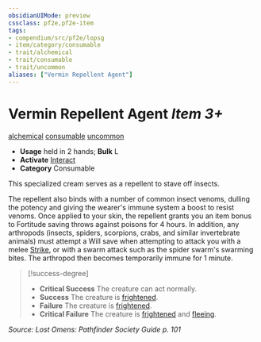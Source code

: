 ```yaml
---
obsidianUIMode: preview
cssclass: pf2e,pf2e-item
tags:
- compendium/src/pf2e/lopsg
- item/category/consumable
- trait/alchemical
- trait/consumable
- trait/uncommon
aliases: ["Vermin Repellent Agent"]
---
```

# Vermin Repellent Agent *Item 3+*  
[alchemical](../../../Rules/traits/alchemical.md)  [consumable](../../../Rules/traits/consumable.md)  [uncommon](../../../Rules/traits/uncommon.md)  

- **Usage** held in 2 hands; **Bulk** L
- **Activate** [Interact](../../../Rules/actions/interact.md)
- **Category** Consumable

This specialized cream serves as a repellent to stave off insects.

The repellent also binds with a number of common insect venoms, dulling the potency and giving the wearer's immune system a boost to resist venoms. Once applied to your skin, the repellent grants you an item bonus to Fortitude saving throws against poisons for 4 hours. In addition, any arthropods (insects, spiders, scorpions, crabs, and similar invertebrate animals) must attempt a Will save when attempting to attack you with a melee [Strike](../../../Rules/actions/strike.md), or with a swarm attack such as the spider swarm's swarming bites. The arthropod then becomes temporarily immune for 1 minute.

> [!success-degree] 
> - **Critical Success** The creature can act normally.
> - **Success** The creature is [frightened](../../../Rules/conditions.md#Frightened).
> - **Failure** The creature is [frightened](../../../Rules/conditions.md#Frightened).
> - **Critical Failure** The creature is [frightened](../../../Rules/conditions.md#Frightened) and [fleeing](../../../Rules/conditions.md#Fleeing).

*Source: Lost Omens: Pathfinder Society Guide p. 101*